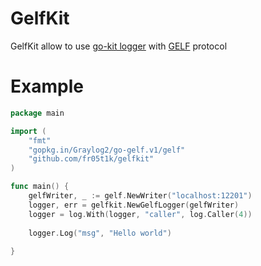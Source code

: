 # GelfKit

GelfKit allow to use [go-kit logger](https://github.com/go-kit/kit/tree/master/log) with [GELF](https://docs.graylog.org/en/3.0/pages/gelf.html) protocol

# Example
```go
package main

import (
	"fmt"
	"gopkg.in/Graylog2/go-gelf.v1/gelf"
	"github.com/fr05t1k/gelfkit"
)

func main() {
	gelfWriter, _ := gelf.NewWriter("localhost:12201")
	logger, err = gelfkit.NewGelfLogger(gelfWriter)
	logger = log.With(logger, "caller", log.Caller(4))
	
	logger.Log("msg", "Hello world")
	
}
```
